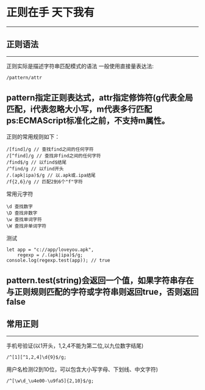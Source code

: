 # 正则在手 天下我有
---
## 正则语法
---
正则实际是描述字符串匹配模式的语法
一般使用直接量表达法:  
```
/pattern/attr
```
pattern指定正则表达式，attr指定修饰符(g代表全局匹配，i代表忽略大小写，m代表多行匹配  
ps:ECMAScript标准化之前，不支持m属性。
---
正则的常用规则如下： 
```
/[find]/g // 查找find之间的任何字符
/[^find]/g // 查找非find之间的任何字符
/find$/g // 以find$结尾
/^find/g // 以find开头
/.(apk|ipa)$/g // 以.apk或.ipa结尾
/f{2,6}/g // 匹配2到6个"f"字符
```
常用元字符  
```
\d 查找数字
\D 查找非数字
\w 查找单词字符
\W 查找非单词字符
```
测试
```
let app = "c://app/loveyou.apk",
    regexp = /.(apk|ipa)$/g;
console.log(regexp.test(app)); // true
```
pattern.test(string)会返回一个值，如果字符串存在与正则规则匹配的字符或字符串则返回true，否则返回false
---
## 常用正则
---
手机号验证(以1开头，1,2,4不能为第二位,以九位数字结尾)
```
/^[1][^1,2,4]\d{9}$/g;
```
用户名检测(2到10位，可以包含大小写字母、下划线、中文字符)
```
/^[\w\d_\u4e00-\u9fa5]{2,10}$/g;
```



